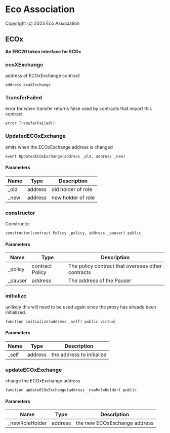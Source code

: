 # Eco Association

Copyright (c) 2023 Eco Association

## ECOx

**An ERC20 token interface for ECOx**

### ecoXExchange

address of ECOxExchange contract

  ```solidity
  address ecoXExchange
  ```

### TransferFailed

error for when transfer returns false
used by contracts that import this contract

  ```solidity
  error TransferFailed()
  ```

### UpdatedECOxExchange

emits when the ECOxExchange address is changed

  ```solidity
  event UpdatedECOxExchange(address _old, address _new)
  ```
#### Parameters

| Name | Type | Description |
| ---- | ---- | ----------- |
| _old | address | old holder of role |
| _new | address | new holder of role |

### constructor

Constructor

  ```solidity
  constructor(contract Policy _policy, address _pauser) public
  ```
#### Parameters

| Name | Type | Description |
| ---- | ---- | ----------- |
| _policy | contract Policy | The policy contract that oversees other contracts |
| _pauser | address | The address of the Pauser |

### initialize

unlikely this will need to be used again since the proxy has already been initialized.

  ```solidity
  function initialize(address _self) public virtual
  ```
#### Parameters

| Name | Type | Description |
| ---- | ---- | ----------- |
| _self | address | the address to initialize |

### updateECOxExchange

change the ECOxExchange address

  ```solidity
  function updateECOxExchange(address _newRoleHolder) public
  ```
#### Parameters

| Name | Type | Description |
| ---- | ---- | ----------- |
| _newRoleHolder | address | the new ECOxExchange address |

